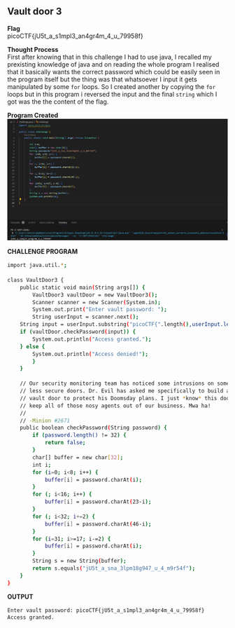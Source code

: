 ## Vault door 3

**Flag**   
picoCTF{jU5t_a_s1mpl3_an4gr4m_4_u_79958f}

**Thought Process**   
First after knowing that in this challenge I had to use java, I recalled my prexisting knowledge of java and on reading the whole program I realised that it 
basically wants the correct password which could be easily seen in the program itself but the thing was that whatsoever I input it gets manipulated by some
`for` loops. So I created another by copying the `for` loops but in this program i reversed the input and the final `string` which I got was the the content
of the flag.

**Program Created**     
![Program which I created to get the flag content ](./Images/Vaultdoor3_created_program.png)

**CHALLENGE PROGRAM**      
```bash
import java.util.*;

class VaultDoor3 {
    public static void main(String args[]) {
        VaultDoor3 vaultDoor = new VaultDoor3();
        Scanner scanner = new Scanner(System.in);
        System.out.print("Enter vault password: ");
        String userInput = scanner.next();
	String input = userInput.substring("picoCTF{".length(),userInput.length()-1);
	if (vaultDoor.checkPassword(input)) {
	    System.out.println("Access granted.");
	} else {
	    System.out.println("Access denied!");
        }
    }

    // Our security monitoring team has noticed some intrusions on some of the
    // less secure doors. Dr. Evil has asked me specifically to build a stronger
    // vault door to protect his Doomsday plans. I just *know* this door will
    // keep all of those nosy agents out of our business. Mwa ha!
    //
    // -Minion #2671
    public boolean checkPassword(String password) {
        if (password.length() != 32) {
            return false;
        }
        char[] buffer = new char[32];
        int i;
        for (i=0; i<8; i++) {
            buffer[i] = password.charAt(i);
        }
        for (; i<16; i++) {
            buffer[i] = password.charAt(23-i);
        }
        for (; i<32; i+=2) {
            buffer[i] = password.charAt(46-i);
        }
        for (i=31; i>=17; i-=2) {
            buffer[i] = password.charAt(i);
        }
        String s = new String(buffer);
        return s.equals("jU5t_a_sna_3lpm18g947_u_4_m9r54f");
    }
}

```
**OUTPUT**    
```
Enter vault password: picoCTF{jU5t_a_s1mpl3_an4gr4m_4_u_79958f}
Access granted.
```
